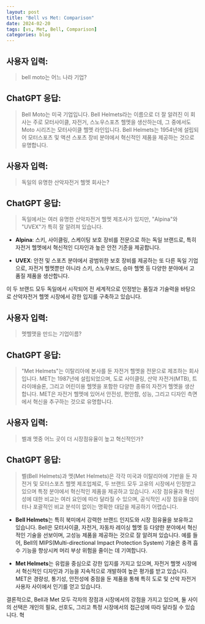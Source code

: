 ```yaml
---
layout: post
title: "Bell vs Met: Comparison"
date: 2024-02-20
tags: [vs, Met, Bell, Comparison]
categories: blog
---
```


## 사용자 입력:
> bell moto는 어느 나라 기업?

## ChatGPT 응답:
> Bell Moto는 미국 기업입니다. Bell Helmets라는 이름으로 더 잘 알려진 이 회사는 주로 모터사이클, 자전거, 스노우스포츠 헬멧을 생산하는데, 그 중에서도 Moto 시리즈는 모터사이클 헬멧 라인입니다. Bell Helmets는 1954년에 설립되어 모터스포츠 및 액션 스포츠 장비 분야에서 혁신적인 제품을 제공하는 것으로 유명합니다.

## 사용자 입력:
> 독일의 유명한 산악자전거 헬멧 회사는?

## ChatGPT 응답:
> 독일에서는 여러 유명한 산악자전거 헬멧 제조사가 있지만, "Alpina"와 "UVEX"가 특히 잘 알려져 있습니다.

- **Alpina**: 스키, 사이클링, 스케이팅 보호 장비를 전문으로 하는 독일 브랜드로, 특히 자전거 헬멧에서 혁신적인 디자인과 높은 안전 기준을 제공합니다.

- **UVEX**: 안전 및 스포츠 분야에서 광범위한 보호 장비를 제공하는 또 다른 독일 기업으로, 자전거 헬멧뿐만 아니라 스키, 스노우보드, 승마 헬멧 등 다양한 분야에서 고품질 제품을 생산합니다.

이 두 브랜드 모두 독일에서 시작되어 전 세계적으로 인정받는 품질과 기술력을 바탕으로 산악자전거 헬멧 시장에서 강한 입지를 구축하고 있습니다.

## 사용자 입력:
> 멧헬맷을 만드는 기업이름?

## ChatGPT 응답:
> "Met Helmets"는 이탈리아에 본사를 둔 자전거 헬멧을 전문으로 제조하는 회사입니다. MET는 1987년에 설립되었으며, 도로 사이클링, 산악 자전거(MTB), 트라이애슬론, 그리고 어린이용 헬멧을 포함한 다양한 종류의 자전거 헬멧을 생산합니다. MET은 자전거 헬멧에 있어서 안전성, 편안함, 성능, 그리고 디자인 측면에서 혁신을 추구하는 것으로 유명합니다.

## 사용자 입력:
> 벨괘 멧중 어느 곳이 더 시장점유율이 높고 혁신적인가?

## ChatGPT 응답:
> 벨(Bell Helmets)과 멧(Met Helmets)은 각각 미국과 이탈리아에 기반을 둔 자전거 및 모터스포츠 헬멧 제조업체로, 두 브랜드 모두 고유의 시장에서 인정받고 있으며 특정 분야에서 혁신적인 제품을 제공하고 있습니다. 시장 점유율과 혁신성에 대한 비교는 여러 요인에 따라 달라질 수 있으며, 공식적인 시장 점유율 데이터나 포괄적인 비교 분석이 없이는 명확한 대답을 제공하기 어렵습니다.

- **Bell Helmets**는 특히 북미에서 강력한 브랜드 인지도와 시장 점유율을 보유하고 있습니다. Bell은 모터사이클, 자전거, 자동차 레이싱 헬멧 등 다양한 분야에서 혁신적인 기술을 선보이며, 고성능 제품을 제공하는 것으로 잘 알려져 있습니다. 예를 들어, Bell의 MIPS(Multi-directional Impact Protection System) 기술은 충격 흡수 기능을 향상시켜 머리 부상 위험을 줄이는 데 기여합니다.

- **Met Helmets**는 유럽을 중심으로 강한 입지를 가지고 있으며, 자전거 헬멧 시장에서 혁신적인 디자인과 기능을 지속적으로 개발하여 높은 평가를 받고 있습니다. MET은 경량성, 통기성, 안전성에 중점을 둔 제품을 통해 특히 도로 및 산악 자전거 사용자 사이에서 인기를 얻고 있습니다.

결론적으로, Bell과 Met 모두 각자의 장점과 시장에서의 강점을 가지고 있으며, 둘 사이의 선택은 개인의 필요, 선호도, 그리고 특정 시장에서의 접근성에 따라 달라질 수 있습니다. 혁

